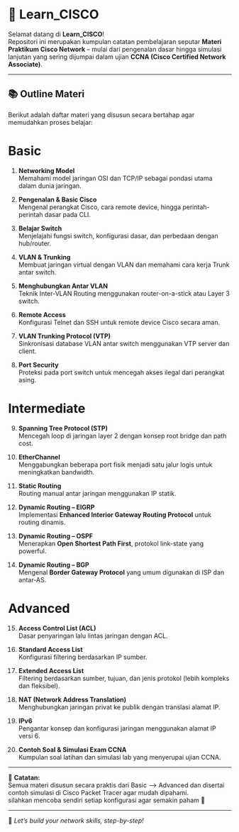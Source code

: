 # 📘 Learn_CISCO

Selamat datang di **Learn_CISCO**!  
Repositori ini merupakan kumpulan catatan pembelajaran seputar **Materi Praktikum Cisco Network** – mulai dari pengenalan dasar hingga simulasi lanjutan yang sering dijumpai dalam ujian **CCNA (Cisco Certified Network Associate)**.

---

## 📚 Outline Materi

Berikut adalah daftar materi yang disusun secara bertahap agar memudahkan proses belajar:

# Basic
1. **Networking Model**  
   Memahami model jaringan OSI dan TCP/IP sebagai pondasi utama dalam dunia jaringan.

2. **Pengenalan & Basic Cisco**  
   Mengenal perangkat Cisco, cara remote device, hingga perintah-perintah dasar pada CLI.

3. **Belajar Switch**  
   Menjelajahi fungsi switch, konfigurasi dasar, dan perbedaan dengan hub/router.

4. **VLAN & Trunking**  
   Membuat jaringan virtual dengan VLAN dan memahami cara kerja Trunk antar switch.

5. **Menghubungkan Antar VLAN**  
   Teknik Inter-VLAN Routing menggunakan router-on-a-stick atau Layer 3 switch.

6. **Remote Access**  
   Konfigurasi Telnet dan SSH untuk remote device Cisco secara aman.

7. **VLAN Trunking Protocol (VTP)**  
   Sinkronisasi database VLAN antar switch menggunakan VTP server dan client.

8. **Port Security**  
   Proteksi pada port switch untuk mencegah akses ilegal dari perangkat asing.

# Intermediate
9. **Spanning Tree Protocol (STP)**  
   Mencegah loop di jaringan layer 2 dengan konsep root bridge dan path cost.

10. **EtherChannel**  
    Menggabungkan beberapa port fisik menjadi satu jalur logis untuk meningkatkan bandwidth.

11. **Static Routing**  
    Routing manual antar jaringan menggunakan IP statik.

12. **Dynamic Routing – EIGRP**  
    Implementasi **Enhanced Interior Gateway Routing Protocol** untuk routing dinamis.

13. **Dynamic Routing – OSPF**  
    Menerapkan **Open Shortest Path First**, protokol link-state yang powerful.

14. **Dynamic Routing – BGP**  
    Mengenal **Border Gateway Protocol** yang umum digunakan di ISP dan antar-AS.

# Advanced
15. **Access Control List (ACL)**  
    Dasar penyaringan lalu lintas jaringan dengan ACL.

16. **Standard Access List**  
    Konfigurasi filtering berdasarkan IP sumber.

17. **Extended Access List**  
    Filtering berdasarkan sumber, tujuan, dan jenis protokol (lebih kompleks dan fleksibel).

18. **NAT (Network Address Translation)**  
    Menghubungkan jaringan privat ke publik dengan translasi alamat IP.

19. **IPv6**  
    Pengantar konsep dan konfigurasi jaringan menggunakan alamat IP versi 6.

20. **Contoh Soal & Simulasi Exam CCNA**  
    Kumpulan soal latihan dan simulasi lab yang menyerupai ujian CCNA.

---

📌 **Catatan:**  
Semua materi disusun secara praktis dari Basic --> Advanced dan disertai contoh simulasi di Cisco Packet Tracer agar mudah dipahami.  
silahkan mencoba sendiri setiap konfigurasi agar semakin paham 💪

---

🧠 *Let’s build your network skills, step-by-step!*

